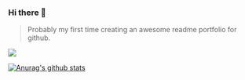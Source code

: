 ### Hi there 👋
> Probably my first time creating an awesome readme portfolio for github.

![](https://github.githubassets.com/images/mona-whisper.gif)

[![Anurag's github stats](https://github-readme-stats.vercel.app/api?username=ram231&count_private=true&show_icons=true&theme=radical)](https://github.com/anuraghazra/github-readme-stats)
